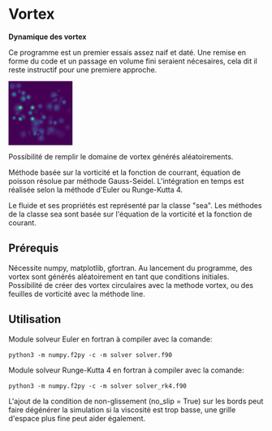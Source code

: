 # Vortex
**Dynamique des vortex**

Ce programme est un premier essais assez naif et daté. Une remise en forme du code et un passage en volume fini seraient nécesaires, cela dit il reste instructif pour une premiere approche. 

<img src="vortex.gif" align="center" width="25%"></img>

Possibilité de remplir le domaine de vortex générés aléatoirements.

Méthode basée sur la vorticité et la fonction de courrant, équation de poisson résolue par méthode Gauss-Seidel. L'intégration en temps est réalisée selon la méthode d'Euler ou Runge-Kutta 4.  

Le fluide et ses propriétés est représenté par la classe "sea". Les méthodes de la classe sea sont basée sur l'équation de la vorticité et la fonction de courant.

## Prérequis
Nécessite numpy, matplotlib, gfortran. Au lancement du programme, des vortex sont générés aléatoirement en tant que conditions initiales. Possibilité de créer des vortex circulaires avec la methode vortex, ou des feuilles de vorticité avec la méthode line. 

## Utilisation 
Module solveur Euler en fortran à compiler avec la comande:

    python3 -m numpy.f2py -c -m solver solver.f90

Module solveur Runge-Kutta 4 en fortran à compiler avec la comande:

    python3 -m numpy.f2py -c -m solver solver_rk4.f90

L'ajout de la condition de non-glissement (no_slip = True) sur les bords peut faire dégénérer la simulation si la viscosité est trop basse, une grille d'espace plus fine peut aider également. 
